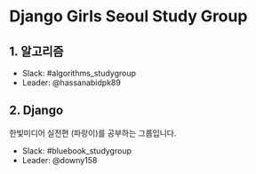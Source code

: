 # Django Girls Seoul Study Group


## 1. 알고리즘 

* Slack: #algorithms_studygroup
* Leader: @hassanabidpk89

## 2. Django
한빛미디어 실전편 (파랑이)를 공부하는 그룹입니다.

* Slack: #bluebook_studygroup
* Leader: @downy158

